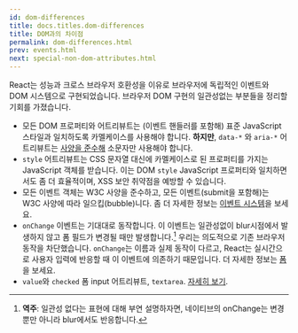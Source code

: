 ```yaml
---
id: dom-differences
title: docs.titles.dom-differences
title: DOM과의 차이점
permalink: dom-differences.html
prev: events.html
next: special-non-dom-attributes.html
---
```


React는 성능과 크로스 브라우저 호환성을 이유로 브라우저에 독립적인 이벤트와 DOM 시스템으로 구현되었습니다. 브라우저 DOM 구현의 일관성없는 부분들을 정리할 기회를 가졌습니다.

* 모든 DOM 프로퍼티와 어트리뷰트는 (이벤트 핸들러를 포함해) 표준 JavaScript 스타일과 일치하도록 카멜케이스를 사용해야 합니다. **하지만**, `data-*` 와 `aria-*` 어트리뷰트는 [사양을 준수해](https://developer.mozilla.org/en-US/docs/Web/HTML/Global_attributes#data-*) 소문자만 사용해야 합니다.
* `style` 어트리뷰트는 CSS 문자열 대신에 카멜케이스로 된 프로퍼티를 가지는 JavaScript 객체를 받습니다. 이는 DOM `style` JavaScript 프로퍼티와 일치하면서도 좀 더 효율적이며, XSS 보안 취약점을 예방할 수 있습니다.
* 모든 이벤트 객체는 W3C 사양을 준수하고, 모든 이벤트(submit을 포함해)는 W3C 사양에 따라 일으킵(bubble)니다. 좀 더 자세한 정보는 [이벤트 시스템](/react/docs/events-ko-KR.html)을 보세요.
* `onChange` 이벤트는 기대대로 동작합니다. 이 이벤트는 일관성없이 blur시점에서 발생하지 않고 폼 필드가 변경될 때만 발생합니다.[^1] 우리는 의도적으로 기존 브라우저 동작을 차단했습니다. `onChange`는 이름과 실제 동작이 다르고, React는 실시간으로 사용자 입력에 반응할 때 이 이벤트에 의존하기 때문입니다. 더 자세한 정보는 [폼](/react/docs/forms-ko-KR.html)을 보세요.
* `value`와 `checked` 폼 input 어트리뷰트, `textarea`. [자세히 보기](/react/docs/forms-ko-KR.html).

[^1]: **역주**: 일관성 없다는 표현에 대해 부연 설명하자면, 네이티브의 onChange는 변경뿐만 아니라 blur에서도 반응합니다.
